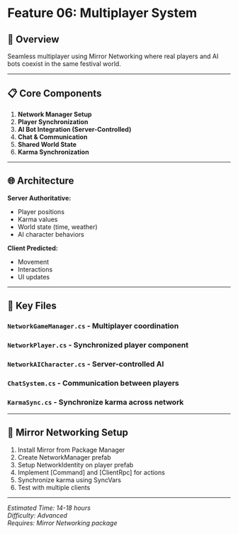 # Feature 06: Multiplayer System

## 🎯 Overview

Seamless multiplayer using Mirror Networking where real players and AI bots coexist in the same festival world.

---

## 📋 Core Components

1. **Network Manager Setup**
2. **Player Synchronization**
3. **AI Bot Integration (Server-Controlled)**
4. **Chat & Communication**
5. **Shared World State**
6. **Karma Synchronization**

---

## 🌐 Architecture

**Server Authoritative:**
- Player positions
- Karma values
- World state (time, weather)
- AI character behaviors

**Client Predicted:**
- Movement
- Interactions
- UI updates

---

## 🚀 Key Files

### `NetworkGameManager.cs` - Multiplayer coordination
### `NetworkPlayer.cs` - Synchronized player component
### `NetworkAICharacter.cs` - Server-controlled AI
### `ChatSystem.cs` - Communication between players
### `KarmaSync.cs` - Synchronize karma across network

---

## 📡 Mirror Networking Setup

1. Install Mirror from Package Manager
2. Create NetworkManager prefab
3. Setup NetworkIdentity on player prefab
4. Implement [Command] and [ClientRpc] for actions
5. Synchronize karma using SyncVars
6. Test with multiple clients

---

*Estimated Time: 14-18 hours*  
*Difficulty: Advanced*  
*Requires: Mirror Networking package*

